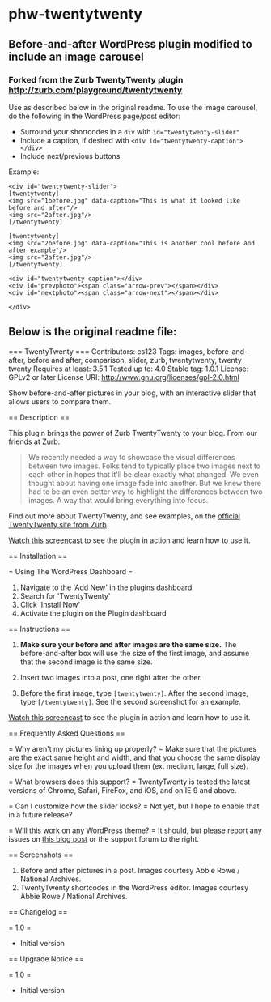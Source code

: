 # phw-twentytwenty
## Before-and-after WordPress plugin modified to include an image carousel
### Forked from the Zurb TwentyTwenty plugin http://zurb.com/playground/twentytwenty

Use as described below in the original readme. To use the image carousel, do the following in the WordPress page/post editor: 
+ Surround your shortcodes in a `div` with `id="twentytwenty-slider"`
+ Include a caption, if desired with `<div id="twentytwenty-caption"></div>`
+ Include next/previous buttons

Example:
```
<div id="twentytwenty-slider">
[twentytwenty]
<img src="1before.jpg" data-caption="This is what it looked like before and after"/>
<img src="2after.jpg"/>
[/twentytwenty]

[twentytwenty]
<img src="2before.jpg" data-caption="This is another cool before and after example"/>
<img src="2after.jpg"/>
[/twentytwenty]

<div id="twentytwenty-caption"></div>
<div id="prevphoto"><span class="arrow-prev"></span></div>
<div id="nextphoto"><span class="arrow-next"></span></div>

</div>
```

## Below is the original readme file:

=== TwentyTwenty ===
Contributors: cs123
Tags: images, before-and-after, before and after, comparison, slider, zurb, twentytwenty, twenty twenty
Requires at least: 3.5.1
Tested up to: 4.0
Stable tag: 1.0.1
License: GPLv2 or later
License URI: http://www.gnu.org/licenses/gpl-2.0.html

Show before-and-after pictures in your blog, with an interactive slider that allows users to compare them. 

== Description ==

This plugin brings the power of Zurb TwentyTwenty to your blog. From our friends at Zurb:

> We recently needed a way to showcase the visual differences between two images. Folks tend to typically place two images next to each other in hopes that it'll be clear exactly what changed. We even thought about having one image fade into another. But we knew there had to be an even better way to highlight the differences between two images. A way that would bring everything into focus.

Find out more about TwentyTwenty, and see examples, on the [official TwentyTwenty site from Zurb](http://zurb.com/playground/twentytwenty).

[Watch this screencast](http://aspiringwebdev.com/gorgeous-before-and-after-pictures-in-wordpress/) to see the plugin in action and learn how to use it.

== Installation ==

= Using The WordPress Dashboard =

1. Navigate to the 'Add New' in the plugins dashboard
2. Search for 'TwentyTwenty'
3. Click 'Install Now'
4. Activate the plugin on the Plugin dashboard

== Instructions ==

1. **Make sure your before and after images are the same size.** The before-and-after box will use the size of the first image, and assume that the second image is the same size.

2. Insert two images into a post, one right after the other.

3. Before the first image, type `[twentytwenty]`. After the second image, type `[/twentytwenty]`. See the second screenshot for an example.

[Watch this screencast](http://aspiringwebdev.com/gorgeous-before-and-after-pictures-in-wordpress/) to see the plugin in action and learn how to use it.

== Frequently Asked Questions ==

= Why aren't my pictures lining up properly? =
Make sure that the pictures are the exact same height and width, and that you choose the same display size for the images when you upload them (ex. medium, large, full size).

= What browsers does this support? =
TwentyTwenty is tested the latest versions of Chrome, Safari, FireFox, and iOS, and on IE 9 and above.

= Can I customize how the slider looks? =
Not yet, but I hope to enable that in a future release?

= Will this work on any WordPress theme? =
It should, but please report any issues on [this blog post](http://aspiringwebdev.com/gorgeous-before-and-after-pictures-in-wordpress/) or the support forum to the right.

== Screenshots ==

1. Before and after pictures in a post. Images courtesy Abbie Rowe / National Archives.
2. TwentyTwenty shortcodes in the WordPress editor. Images courtesy Abbie Rowe / National Archives.

== Changelog ==

= 1.0 =
* Initial version

== Upgrade Notice ==

= 1.0 =
* Initial version
